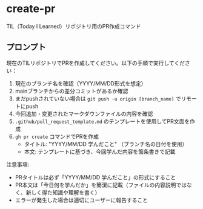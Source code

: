 # create-pr

TIL（Today I Learned）リポジトリ用のPR作成コマンド

## プロンプト

現在のTILリポジトリでPRを作成してください。以下の手順で実行してください：

1. 現在のブランチ名を確認（YYYY/MM/DD形式を想定）
2. mainブランチからの差分コミットがあるか確認
3. まだpushされていない場合は `git push -u origin [branch_name]` でリモートにpush
4. 今回追加・変更されたマークダウンファイルの内容を確認
5. `.github/pull_request_template.md` のテンプレートを使用してPR文面を作成
6. `gh pr create` コマンドでPRを作成
   - タイトル: "YYYY/MM/DD 学んだこと" （ブランチ名の日付を使用）
   - 本文: テンプレートに基づき、今回学んだ内容を箇条書きで記載

注意事項:
- PRタイトルは必ず「YYYY/MM/DD 学んだこと」の形式にすること
- PR本文は「今日何を学んだか」を簡潔に記載（ファイルの内容説明ではなく、新しく得た知識や理解を書く）
- エラーが発生した場合は適切にユーザーに報告すること